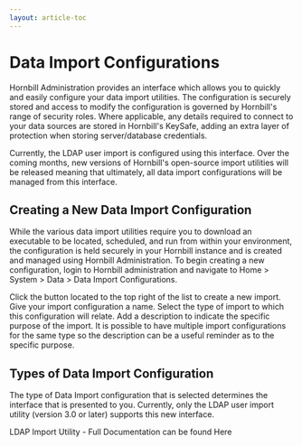 ```yaml
---
layout: article-toc
---
```

# Data Import Configurations
Hornbill Administration provides an interface which allows you to quickly and easily configure your data import utilities. The configuration is securely stored and access to modify the configuration is governed by Hornbill's range of security roles. Where applicable, any details required to connect to your data sources are stored in Hornbill's KeySafe, adding an extra layer of protection when storing server/database credentials.

Currently, the LDAP user import is configured using this interface. Over the coming months, new versions of Hornbill's open-source import utilities will be released meaning that ultimately, all data import configurations will be managed from this interface.

## Creating a New Data Import Configuration
While the various data import utilities require you to download an executable to be located, scheduled, and run from within your environment, the configuration is held securely in your Hornbill instance and is created and managed using Hornbill Administration. To begin creating a new configuration, login to Hornbill administration and navigate to Home > System > Data > Data Import Configurations.

Click the button located to the top right of the list to create a new import.
Give your import configuration a name.
Select the type of import to which this configuration will relate.
Add a description to indicate the specific purpose of the import. It is possible to have multiple import configurations for the same type so the description can be a useful reminder as to the specific purpose.

## Types of Data Import Configuration
The type of Data Import configuration that is selected determines the interface that is presented to you. Currently, only the LDAP user import utility (version 3.0 or later) supports this new interface.

LDAP Import Utility - Full Documentation can be found Here